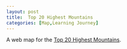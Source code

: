 ```yaml
---
layout: post
title:  Top 20 Highest Mountains
categories: [Map,Learning Journey]
---
```


A web map for the [Top 20 Highest Mountains](https://yinsanwoo.github.io/Mountain/).
